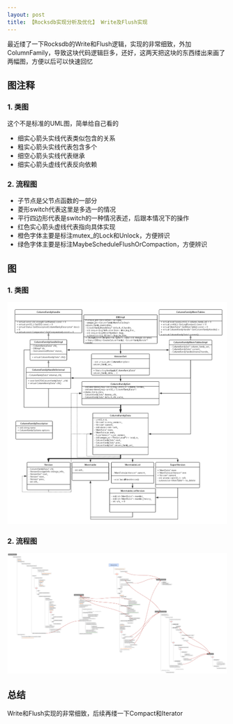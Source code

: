 ```yaml
---
layout: post
title: 【Rocksdb实现分析及优化】 Write及Flush实现
---
```


最近缕了一下Rocksdb的Write和Flush逻辑，实现的非常细致，外加ColumnFamily，导致这块代码逻辑巨多，还好，这两天把这块的东西缕出来画了两幅图，方便以后可以快速回忆

## 图注释

### 1. 类图

这个不是标准的UML图，简单给自己看的

* 细实心箭头实线代表类似包含的关系
* 粗实心箭头实线代表包含多个
* 细空心箭头实线代表继承
* 细实心箭头虚线代表反向依赖

### 2. 流程图

* 子节点是父节点函数的一部分
* 菱形switch代表这里是多选一的情况
* 平行四边形代表是switch的一种情况表述，后跟本情况下的操作
* 红色实心箭头虚线代表指向具体实现
* 橙色字体主要是标注mutex_的Lock和Unlock，方便辨识
* 绿色字体主要是标注MaybeScheduleFlushOrCompaction，方便辨识



## 图

### 1. 类图

<img src="/public/images/2017-01-15/1.png" width="1000px" />



### 2. 流程图

<img src="/public/images/2017-01-15/2.png" width="1000px" />



## 总结

Write和Flush实现的非常细致，后续再缕一下Compact和Iterator